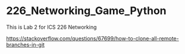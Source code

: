 # 226_Networking_Game_Python
This is Lab 2 for ICS 226 Networking


https://stackoverflow.com/questions/67699/how-to-clone-all-remote-branches-in-git
